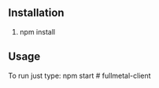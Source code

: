 ## Installation

1. npm install
## Usage
To run just type:
npm start
#   f u l l m e t a l - c l i e n t  
 